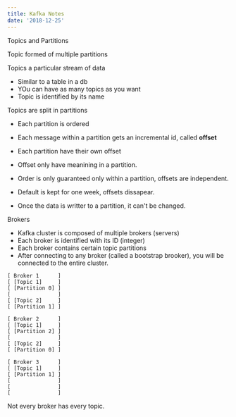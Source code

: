 ```yaml
---
title: Kafka Notes
date: '2018-12-25'
---
```


Topics and Partitions

Topic formed of multiple partitions

Topics a particular stream of data
* Similar to a table in a db
* YOu can have as many topics as you want
* Topic is identified by its name

Topics are split in partitions
 * Each partition is ordered
 * Each message within a partition gets an incremental id, called __offset__
 * Each partition have their own offset


* Offset  only have meanining in a partition.
* Order is only guaranteed only within a partition, offsets are independent.
* Default is kept for one week, offsets dissapear.
* Once the data is writter to a partition, it can't be changed.

Brokers

* Kafka cluster is composed of multiple brokers (servers)
* Each broker is identified with its ID (integer)
* Each broker contains certain topic partitions
* After connecting to any broker (called a bootstrap brooker), you will be connected to the entire cluster.


```
[ Broker 1      ] 
[ [Topic 1]     ]
[ [Partition 0] ]
[               ]
[ [Topic 2]     ]
[ [Partition 1] ]

[ Broker 2      ] 
[ [Topic 1]     ]
[ [Partition 2] ]
[               ]
[ [Topic 2]     ]
[ [Partition 0] ]

[ Broker 3      ] 
[ [Topic 1]     ]
[ [Partition 1] ]
[               ]
[               ]
[               ]
```

Not every broker has every topic.